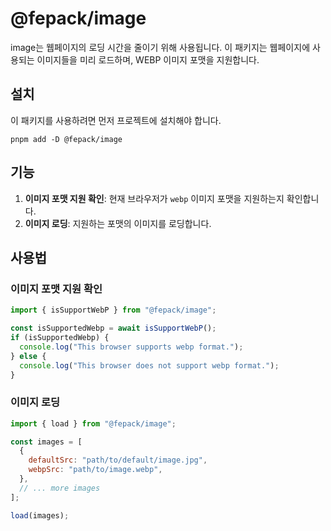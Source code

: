 # @fepack/image

image는 웹페이지의 로딩 시간을 줄이기 위해 사용됩니다. 이 패키지는 웹페이지에 사용되는 이미지들을 미리 로드하며, WEBP 이미지 포맷을 지원합니다.

## 설치

이 패키지를 사용하려면 먼저 프로젝트에 설치해야 합니다.

```
pnpm add -D @fepack/image
```

## 기능

1. **이미지 포맷 지원 확인**: 현재 브라우저가 `webp` 이미지 포맷을 지원하는지 확인합니다.
2. **이미지 로딩**: 지원하는 포맷의 이미지를 로딩합니다.

## 사용법

### 이미지 포맷 지원 확인

```js
import { isSupportWebP } from "@fepack/image";

const isSupportedWebp = await isSupportWebP();
if (isSupportedWebp) {
  console.log("This browser supports webp format.");
} else {
  console.log("This browser does not support webp format.");
}
```

### 이미지 로딩

```js
import { load } from "@fepack/image";

const images = [
  {
    defaultSrc: "path/to/default/image.jpg",
    webpSrc: "path/to/image.webp",
  },
  // ... more images
];

load(images);
```
